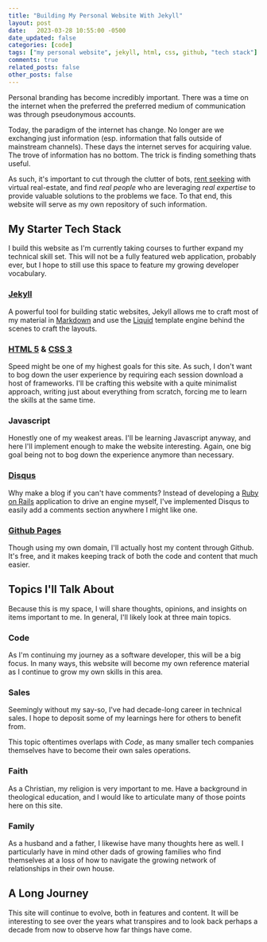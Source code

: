 ```yaml
---
title: "Building My Personal Website With Jekyll"
layout: post
date:   2023-03-28 10:55:00 -0500
date_updated: false
categories: [code]
tags: ["my personal website", jekyll, html, css, github, "tech stack"]
comments: true
related_posts: false
other_posts: false
---
```


Personal branding has become incredibly important. There was a time on the internet when the preferred the preferred medium of communication was through pseudonymous accounts.

Today, the paradigm of the internet has change. No longer are we exchanging just information (esp. information that falls outside of mainstream channels). These days the internet serves for acquiring value. The trove of information has no bottom. The trick is finding something thats useful.

As such, it's important to cut through the clutter of bots, [rent seeking](https://www.investopedia.com/terms/r/rentseeking.asp) with virtual real-estate, and find *real people* who are leveraging *real expertise* to provide valuable solutions to the problems we face. To that end, this website will serve as my own repository of such information.

## My Starter Tech Stack

I build this website as I'm currently taking courses to further expand my technical skill set. This will not be a fully featured web application, probably ever, but I hope to still use this space to feature my growing developer vocabulary.

### [Jekyll](https://jekyllrb.com/)

A powerful tool for building static websites, Jekyll allows me to craft most of my material in [Markdown](https://www.markdownguide.org/) and use the [Liquid](https://shopify.github.io/liquid/) template engine behind the scenes to craft the layouts.

### [HTML 5](https://blog.hubspot.com/blog/tabid/6307/bid/5847/a-marketer-s-guide-to-html5.aspx) & [CSS 3](https://www.tutorialrepublic.com/css-tutorial/)

Speed might be one of my highest goals for this site. As such, I don't want to bog down the user experience by requiring each session download a host of frameworks. I'll be crafting this website with a quite minimalist approach, writing just about everything from scratch, forcing me to learn the skills at the same time.

### Javascript

Honestly one of my weakest areas. I'll be learning Javascript anyway, and here I'll implement enough to make the website interesting. Again, one big goal being not to bog down the experience anymore than necessary.

### [Disqus](https://disqus.com/)

Why make a blog if you can't have comments? Instead of developing a [Ruby on Rails](https://rubyonrails.org/) application to drive an engine myself, I've implemented Disqus to easily add a comments section anywhere I might like one.

### [Github Pages](https://docs.github.com/en/pages/setting-up-a-github-pages-site-with-jekyll)

Though using my own domain, I'll actually host my content through Github. It's free, and it makes keeping track of both the code and content that much easier.

## Topics I'll Talk About

Because this is my space, I will share thoughts, opinions, and insights on items important to me. In general, I'll likely look at three main topics.

### Code

As I'm continuing my journey as a software developer, this will be a big focus. In many ways, this website will become my own reference material as I continue to grow my own skills in this area.

### Sales

Seemingly without my say-so, I've had decade-long career in technical sales. I hope to deposit some of my learnings here for others to benefit from.

This topic oftentimes overlaps with *Code*, as many smaller tech companies themselves have to become their own sales operations.

### Faith

As a Christian, my religion is very important to me. Have a background in theological education, and I would like to articulate many of those points here on this site.

### Family

As a husband and a father, I likewise have many thoughts here as well. I particularly have in mind other dads of growing families who find themselves at a loss of how to navigate the growing network of relationships in their own house.

## A Long Journey

This site will continue to evolve, both in features and content. It will be interesting to see over the years what transpires and to look back perhaps a decade from now to observe how far things have come.